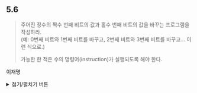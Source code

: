 ## 5.6

> 주어진 정수의 짝수 번째 비트의 값과 홀수 번째 비트의 값을 바꾸는 프로그램을 작성하라.  
> (예: 0번째 비트와 1번째 비트를 바꾸고, 2번째 비트와 3번째 비트를 바꾸고... 이런 식으로.)  
>
> 가능한 한 적은 수의 명령어(instruction)가 실행되도록 해야 한다.  

이재명
<details>
<summary>접기/펼치기 버튼</summary>
	
아이디어
------
<img src="https://i.postimg.cc/q7N2SMPb/solution.png">

구현
------
- 언어: Modern C++ (C++11 이상)
- https://ideone.com/Vc8CYZ

``` C++
#include <cstdio>
#include <cstdint>
#include <cinttypes>

using namespace std;

int main(void)
{
    uint64_t num;
    printf("Enter an integer: ");
    scanf("%" SCNu64, &num);
    printf("\n");
    
    printf("%" PRIu64 "\n", 
        ( num & 0xAAAAAAAAAAAAAAAALL ) >> 1 | 
        ( num & 0x5555555555555555LL ) << 1 );
    return 0;
}
```
</details>
